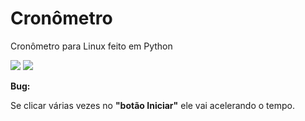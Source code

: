 # Cronômetro
Cronômetro para Linux feito em Python

![](https://github.com/tuxslack/Cronometro/blob/188701250790b65960b1d69bca05ebbddb9e4e29/Cronometro.png)
![](https://github.com/tuxslack/Cronometro/blob/188701250790b65960b1d69bca05ebbddb9e4e29/Cronometro1.png)

**Bug:**

Se clicar várias vezes no **"botão Iniciar"** ele vai acelerando o tempo.


